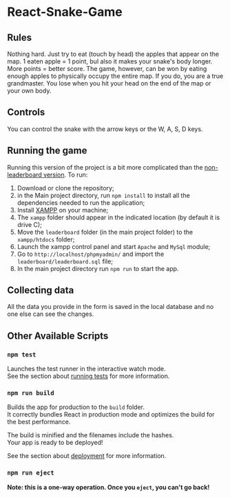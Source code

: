 # React-Snake-Game

## Rules

Nothing hard. Just try to eat (touch by head) the apples that appear on the map. 1 eaten apple = 1 point, bul also it makes your snake's body longer.
More points = better score. The game, however, can be won by eating enough apples to physically occupy the entire map. If you do, you are a true grandmaster.
You lose when you hit your head on the end of the map or your own body.

## Controls

You can control the snake with the arrow keys or the W, A, S, D keys.

## Running the game

Running this version of the project is a bit more complicated than the [non-leaderboard version](https://github.com/KamilCodemate/React-Snake-Game). To run:
1. Download or clone the repository;
2. in the Main project directory, run `npm install` to install all the dependencies needed to run the application;
3. Install [XAMPP](https://www.apachefriends.org/pl/download.html) on your machine;
4. The `xampp` folder should appear in the indicated location (by default it is drive C);
5. Move the `leaderboard` folder (in the main project folder) to the `xampp/htdocs` folder;
6. Launch the xampp control panel and start `Apache` and `MySql` module;
7. Go to `http://localhost/phpmyadmin/` and import the `leaderboard/leaderboard.sql` file;
8. In the main project directory run `npm run` to start the app.

## Collecting data
All the data you provide in the form is saved in the local database and no one else can see the changes.

## Other Available Scripts

### `npm test`

Launches the test runner in the interactive watch mode.\
See the section about [running tests](https://facebook.github.io/create-react-app/docs/running-tests) for more information.

### `npm run build`

Builds the app for production to the `build` folder.\
It correctly bundles React in production mode and optimizes the build for the best performance.

The build is minified and the filenames include the hashes.\
Your app is ready to be deployed!

See the section about [deployment](https://facebook.github.io/create-react-app/docs/deployment) for more information.

### `npm run eject`

**Note: this is a one-way operation. Once you `eject`, you can't go back!**

